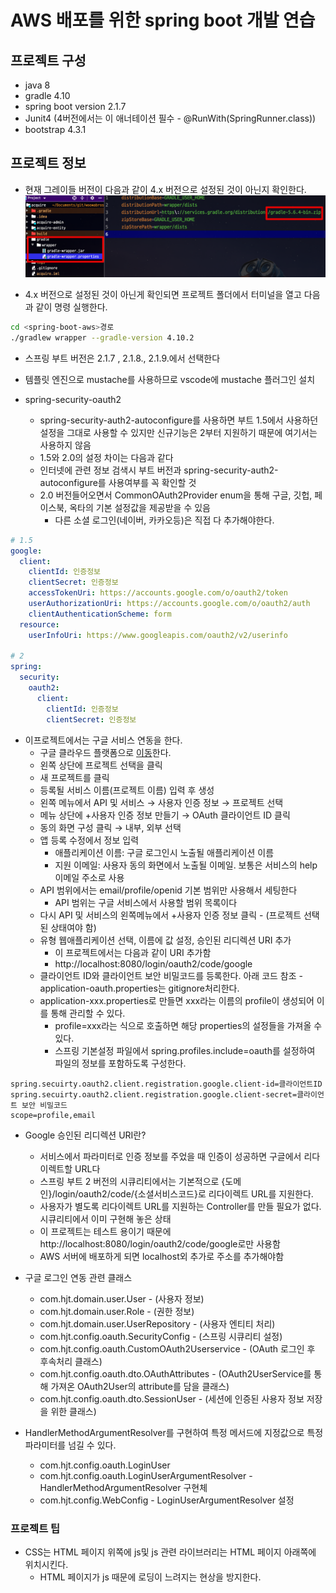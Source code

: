 # AWS 배포를 위한 spring boot 개발 연습

## 프로젝트 구성

- java 8
- gradle 4.10
- spring boot version 2.1.7
- Junit4 (4버전에서는 이 애너테이션 필수 - @RunWith(SpringRunner.class))
- bootstrap 4.3.1



## 프로젝트 정보

- 현재 그레이들 버전이 다음과 같이 4.x 버전으로 설정된 것이 아닌지 확인한다.
![1.png](img/1.png)

- 4.x 버전으로 설정된 것이 아닌게 확인되면 프로젝트 폴더에서 터미널을 열고 다음과 같이 명령 실행한다.

```bash
cd <spring-boot-aws>경로
./gradlew wrapper --gradle-version 4.10.2
```

- 스프링 부트 버전은 2.1.7 , 2.1.8., 2.1.9.에서 선택한다  
  
- 템플릿 엔진으로 mustache를 사용하므로 vscode에 mustache 플러그인 설치  

- spring-security-oauth2
  - spring-security-auth2-autoconfigure를 사용하면 부트 1.5에서 사용하던 설정을 그대로 사용할 수 있지만 신규기능은 2부터 지원하기 때문에 여기서는 사용하지 않음
  - 1.5와 2.0의 설정 차이는 다음과 같다
  - 인터넷에 관련 정보 검색시 부트 버전과 spring-security-auth2-autoconfigure를 사용여부를 꼭 확인할 것
  - 2.0 버전들어오면서 CommonOAuth2Provider enum을 통해 구글, 깃헙, 페이스북, 옥타의 기본 설정값을 제공받을 수 있음
    - 다른 소셜 로그인(네이버, 카카오등)은 직접 다 추가해야한다.
```yml
# 1.5 
google:
  client:
    clientId: 인증정보
    clientSecret: 인증정보
    accessTokenUri: https://accounts.google.com/o/oauth2/token
    userAuthorizationUri: https://accounts.google.com/o/oauth2/auth
    clientAuthenticationScheme: form
  resource:
    userInfoUri: https://www.googleapis.com/oauth2/v2/userinfo

# 2
spring:
  security:
    oauth2:
      client:
        clientId: 인증정보
        clientSecret: 인증정보
```

- 이프로젝트에서는 구글 서비스 연동을 한다.
  - 구글 클라우드 플랫폼으로 [이동](https://console.cloud.google.com/)한다. 
  - 왼쪽 상단에 프로젝트 선택을 클릭
  - 새 프로젝트를 클릭
  - 등록될 서비스 이름(프로젝트 이름) 입력 후 생성
  - 왼쪽 메뉴에서 API 및 서비스 → 사용자 인증 정보 → 프로젝트 선택
  - 메뉴 상단에 +사용자 인증 정보 만들기 → OAuth 클라이언트 ID 클릭
  - 동의 화면 구성 클릭 → 내부, 외부 선택
  - 앱 등록 수정에서 정보 입력
    - 애플리케이션 이름: 구글 로그인시 노출될 애플리케이션 이름
    - 지원 이메일: 사용자 동의 화면에서 노출될 이메일. 보통은 서비스의 help 이메일 주소로 사용
  - API 범위에서는 email/profile/openid 기본 범위만 사용해서 세팅한다
    - API 범위는 구글 서비스에서 사용할 범위 목록이다
  - 다시 API 및 서비스의 왼쪽메뉴에서 +사용자 인증 정보 클릭 - (프로젝트 선택된 상태여야 함)
  - 유형 웹애플리케이션 선택, 이름에 값 설정, 승인된 리디렉션 URI 추가
    - 이 프로젝트에서는 다음과 같이 URI 추가함
    - http://localhost:8080/login/oauth2/code/google
  - 클라이언트 ID와 클라이언트 보안 비밀코드를 등록한다. 아래 코드 참조 - application-oauth.properties는 gitignore처리한다.
  - application-xxx.properties로 만들면 xxx라는 이름의 profile이 생성되어 이를 통해 관리할 수 있다.
    - profile=xxx라는 식으로 호출하면 해당 properties의 설정들을 가져올 수 있다.
    - 스프링 기본설정 파일에서 spring.profiles.include=oauth를 설정하여 파일의 정보를 포함하도록 구성한다.
```
spring.secuirty.oauth2.client.registration.google.client-id=클라이언트ID
spring.secuirty.oauth2.client.registration.google.client-secret=클라이언트 보안 비밀코드
scope=profile,email
```

- Google 승인된 리디렉션 URI란?
  - 서비스에서 파라미터로 인증 정보를 주었을 때 인증이 성공하면 구글에서 리다이렉트할 URL다
  - 스프링 부트 2 버전의 시큐리티에서는 기본적으로 {도메인}/login/oauth2/code/{소셜서비스코드}로 리다이렉트 URL를 지원한다.
  - 사용자가 별도록 리다이렉트 URL를 지원하는 Controller를 만들 필요가 없다. 시큐리티에서 이미 구현해 놓은 상태
  - 이 프로젝트는 테스트 용이기 때문에 http://localhost:8080/login/oauth2/code/google로만 사용함
  - AWS 서버에 배포하게 되면 localhost외 추가로 주소를 추가해야함

- 구글 로그인 연동 관련 클래스
  - com.hjt.domain.user.User - (사용자 정보)
  - com.hjt.domain.user.Role - (권한 정보)
  - com.hjt.domain.user.UserRepository - (사용자 엔티티 처리)
  - com.hjt.config.oauth.SecurityConfig - (스프링 시큐리티 설정)
  - com.hjt.config.oauth.CustomOAuth2Userservice - (OAuth 로그인 후 후속처리 클래스)
  - com.hjt.config.oauth.dto.OAuthAttributes - (OAuth2UserService를 통해 가져온 OAuth2User의 attribute를 담을 클래스)
  - com.hjt.config.oauth.dto.SessionUser - (세션에 인증된 사용자 정보 저장을 위한 클래스)

- HandlerMethodArgumentResolver를 구현하여 특정 메서드에 지정값으로 특정 파라미터를 넘길 수 있다.
  - com.hjt.config.oauth.LoginUser 
  - com.hjt.config.oauth.LoginUserArgumentResolver - HandlerMethodArgumentResolver 구현체
  - com.hjt.config.WebConfig - LoginUserArgumentResolver 설정

### 프로젝트 팁

- CSS는 HTML 페이지 위쪽에 js및 js 관련 라이브러리는 HTML 페이지 아래쪽에 위치시킨다.
  - HTML 페이지가 js 때문에 로딩이 느려지는 현상을 방지한다.